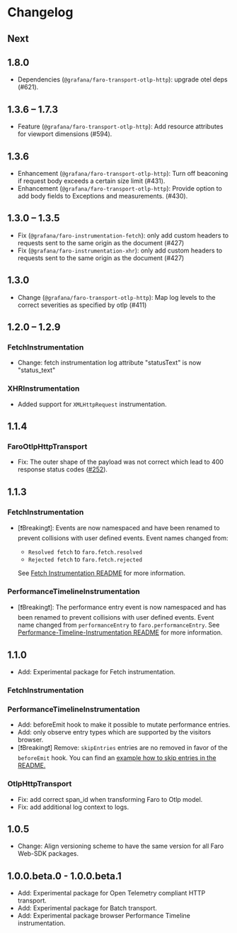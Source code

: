 # Changelog

## Next

## 1.8.0

- Dependencies (`@grafana/faro-transport-otlp-http`): upgrade otel deps (#621).

## 1.3.6 – 1.7.3

- Feature (`@grafana/faro-transport-otlp-http`): Add resource attributes for viewport dimensions
  (#594).

## 1.3.6

- Enhancement (`@grafana/faro-transport-otlp-http`): Turn off beaconing if request body exceeds a
  certain size limit (#431).
- Enhancement (`@grafana/faro-transport-otlp-http`): Provide option to add body fields to Exceptions
  and measurements. (#430).

## 1.3.0 – 1.3.5

- Fix (`@grafana/faro-instrumentation-fetch`): only add custom headers to requests sent to the same
  origin as the document (#427)
- Fix (`@grafana/faro-instrumentation-xhr`): only add custom headers to requests sent to the same
  origin as the document (#427)

## 1.3.0

- Change (`@grafana/faro-transport-otlp-http`): Map log levels to the correct severities as
  specified by otlp (#411)

## 1.2.0 – 1.2.9

### FetchInstrumentation

- Change: fetch instrumentation log attribute "statusText" is now "status_text"

### XHRInstrumentation

- Added support for `XMLHttpRequest` instrumentation.

## 1.1.4

### FaroOtlpHttpTransport

- Fix: The outer shape of the payload was not correct which lead to 400 response status codes ([#252](https://github.com/grafana/faro-web-sdk/issues/252)).

## 1.1.3

### FetchInstrumentation

- [❗️Breaking❗️]: Events are now namespaced and have been renamed to prevent collisions with user
  defined events. Event names changed from:

  - `Resolved fetch` to `faro.fetch.resolved`
  - `Rejected fetch` to `faro.fetch.rejected`

  See [Fetch Instrumentation README](https://github.com/grafana/faro-web-sdk/blob/e998555bd7177b7edbebf98f804372b04b6c30e6/experimental/instrumentation-fetch/README.md#L8)
  for more information.

### PerformanceTimelineInstrumentation

- [❗️Breaking❗️]: The performance entry event is now namespaced and has been renamed to prevent
  collisions with user defined events. Event name changed from `performanceEntry` to
  `faro.performanceEntry`.
  See [Performance-Timeline-Instrumentation README](https://github.com/grafana/faro-web-sdk/blob/8928dc3d4835373cb3566520cd783dce1ef3b7cf/experimental/instrumentation-performance-timeline/README.md#L32-L33)
  for more information.

## 1.1.0

- Add: Experimental package for Fetch instrumentation.

### FetchInstrumentation

### PerformanceTimelineInstrumentation

- Add: beforeEmit hook to make it possible to mutate performance entries.
- Add: only observe entry types which are supported by the visitors browser.
- [❗️Breaking❗️] Remove: `skipEntries` entries are no removed in favor of the `beforeEmit` hook. You can find an
  [example how to skip entries in the README.](https://github.com/grafana/faro-web-sdk/blob/a83d2e56b7289ea81a1d0f87c03f73d04bd44e38/experimental/instrumentation-performance-timeline/README.md#example-skip-backforward-navigation-and-page-reloads-to-remove-non-human-visible-navigation)

### OtlpHttpTransport

- Fix: add correct span_id when transforming Faro to Otlp model.
- Fix: add additional log context to logs.

## 1.0.5

- Change: Align versioning scheme to have the same version for all Faro Web-SDK packages.

## 1.0.0.beta.0 - 1.0.0.beta.1

- Add: Experimental package for Open Telemetry compliant HTTP transport.
- Add: Experimental package for Batch transport.
- Add: Experimental package browser Performance Timeline instrumentation.
